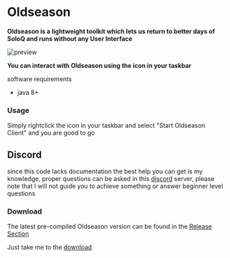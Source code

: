 # Oldseason

**Oldseason is a lightweight toolkit which lets us return to better days of SoloQ and runs without any User Interface**

![preview](https://i.imgur.com/trKU4yx.png)

**You can interact with Oldseason using the icon in your taskbar**

software requirements

* java 8+

### Usage

Simply rightclick the icon in your taskbar and select "Start Oldseason Client" and you are good to go

## Discord

since this code lacks documentation the best help you can get is my knowledge, proper questions can be asked in this [discord](https://discord.gg/3wknX5gxaW) server, please note that I will not guide you to achieve something or answer beginner level questions

### Download

The latest pre-compiled Oldseason version can be found in the [Release Section](https://github.com/Riotphobia/Oldseason/releases)

Just take me to the [download](https://github.com/Riotphobia/Oldseason/releases/download/production-1.022/Oldseason-1.022.jar)
